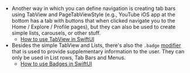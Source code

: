 - Another way in which you can define navigation is creating tab bars using TabView and PageTabViewStyle (e.g., YouTube iOS app at the bottom has a tab with buttons that when clicked navigate you to the Home / Explore / Profile pages), but they can also be used to create simple lists, carousels,  or other stuff.
	- [How to use TabView in SwiftUI](https://youtu.be/5E_D9D8Z5nQ?si=NQa59ssKcoHKCBZw)
- Besides the simple TabView and Lists, there's also the `.badge` [modifier](https://developer.apple.com/documentation/swiftui/view/badge(_:)-6k2u9) that is used to provide supplementary information to the user. They can only be used in List rows, Tab Bars and Menus.
	- [How to use Badges in SwiftUI](https://youtu.be/Nt1loGvkQkM?si=kyyf8NF3-5tdL2z-)